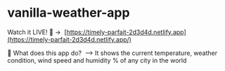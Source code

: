 # vanilla-weather-app
Watch it LIVE! 🎉 ->  [https://timely-parfait-2d3d4d.netlify.app](https://timely-parfait-2d3d4d.netlify.app/)

🤔 What does this app do?  --> It shows the current temperature, weather condition, wind speed and humidity % of any city in the world
